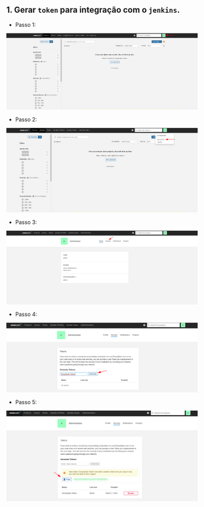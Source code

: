 ## 1. Gerar `token` para integração com o `jenkins`.

- Passo 1:

<p align="center">
  <img alt="Sonar" src="../../../data/sonar-images/sonar-admin-3.png">
</p>

- Passo 2:

<p align="center">
  <img alt="Sonar" src="../../../data/sonar-images/sonar-admin-4.png">
</p>

- Passo 3:

<p align="center">
  <img alt="Sonar" src="../../../data/sonar-images/sonar-admin-5.png">
</p>

- Passo 4:

<p align="center">
  <img alt="Sonar" src="../../../data/sonar-images/sonar-admin-6.png">
</p>

- Passo 5:

<p align="center">
  <img alt="Sonar" src="../../../data/sonar-images/sonar-admin-7.png">
</p>